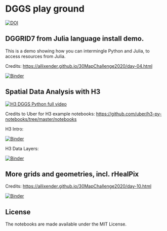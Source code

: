# DGGS play ground

[![DOI](https://zenodo.org/badge/DOI/10.5281/zenodo.5873218.svg)](https://doi.org/10.5281/zenodo.5873218)

## DGGRID7 from Julia language install demo.

This is a demo showing how you can intermingle Python and Julia, to access resources from Julia.

Credits: https://allixender.github.io/30MapChallenge2020/day-04.html

[![Binder](https://mybinder.org/badge_logo.svg)](https://mybinder.org/v2/gh/allixender/dggs_t1/HEAD?filepath=dggrid_base.ipynb)

## Spatial Data Analysis with H3

[![H3 DGGS Python full video](https://img.youtube.com/vi/K0iG4uDpEpg/0.jpg)](https://www.youtube.com/watch?v=K0iG4uDpEpg)

Credits to Uber for H3 example notebooks: https://github.com/uber/h3-py-notebooks/tree/master/notebooks

H3 Intro:

[![Binder](https://mybinder.org/badge_logo.svg)](https://mybinder.org/v2/gh/allixender/dggs_t1/HEAD?filepath=h3_intro.ipynb)

H3 Data Layers:

[![Binder](https://mybinder.org/badge_logo.svg)](https://mybinder.org/v2/gh/allixender/dggs_t1/HEAD?filepath=h3_unified_data_layers.ipynb)

## More grids and geometries, incl. rHealPix

Credits: https://allixender.github.io/30MapChallenge2020/day-10.html

[![Binder](https://mybinder.org/badge_logo.svg)](https://mybinder.org/v2/gh/allixender/dggs_t1/HEAD?filepath=more_grids.ipynb)

## License

The notebooks are made available under the MIT License.
